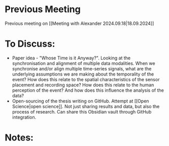 # **Previous Meeting**

Previous meeting on [[Meeting with Alexander 2024.09.18|18.09.2024]]

# **To Discuss:**

- Paper idea - "Whose Time is it Anyway?". Looking at the synchronisation and alignment of multiple data modalities. When we synchronise and/or align multiple time-series signals, what are the underlying assumptions we are making about the temporality of the event? How does this relate to the spatial characteristics of the sensor placement and recording space? How does this relate to the human perception of the event? And how does this influence the analysis of the data?
- Open-sourcing of the thesis writing on GitHub. Attempt at [[Open Science|open science]]. Not just sharing results and data, but also the process of research. Can share this Obsidian vault through GitHub integration.
# **Notes:**

